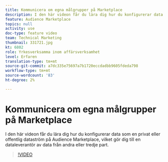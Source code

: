 ```yaml
---
title: Kommunicera om egna målgrupper på Marketplace
description: I den här videon får du lära dig hur du konfigurerar data som en privat eller offentlig dataström på Audience Marketplace, vilket gör dig till en dataleverantör av data från andra eller tredje part.
feature: Audience Marketplace
topics: null
activity: use
doc-type: feature video
team: Technical Marketing
thumbnail: 331721.jpg
kt: 6802
role: Yrkesverksamma inom affärsverksamhet
level: Erfaren
translation-type: tm+mt
source-git-commit: a7dc335e75697a7b1720eccdadbb9605fdeda798
workflow-type: tm+mt
source-wordcount: '83'
ht-degree: 2%

---
```



# Kommunicera om egna målgrupper på Marketplace

I den här videon får du lära dig hur du konfigurerar data som en privat eller offentlig dataström på Audience Marketplace, vilket gör dig till en dataleverantör av data från andra eller tredje part.

>[!VIDEO](https://video.tv.adobe.com/v/331721/?quality=12&learn=on)
